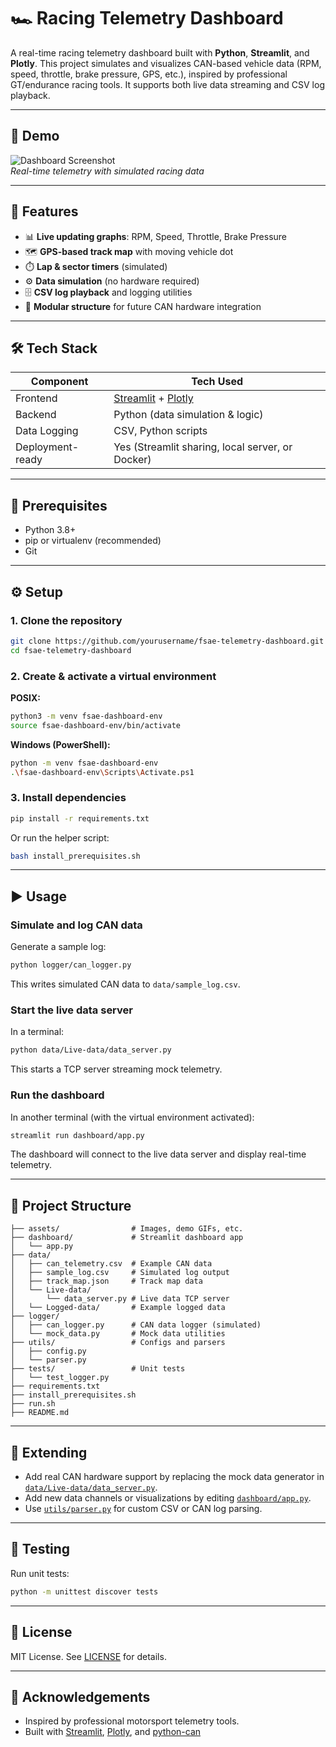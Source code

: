 # 🏎️ Racing Telemetry Dashboard

A real-time racing telemetry dashboard built with **Python**, **Streamlit**, and **Plotly**. This project simulates and visualizes CAN-based vehicle data (RPM, speed, throttle, brake pressure, GPS, etc.), inspired by professional GT/endurance racing tools. It supports both live data streaming and CSV log playback.

---

## 📸 Demo

![Dashboard Screenshot](assets/output.gif)  
_Real-time telemetry with simulated racing data_

---

## 🚀 Features

- 📊 **Live updating graphs**: RPM, Speed, Throttle, Brake Pressure
- 🗺️ **GPS-based track map** with moving vehicle dot
- ⏱️ **Lap & sector timers** (simulated)
- ⚙️ **Data simulation** (no hardware required)
- 🗄️ **CSV log playback** and logging utilities
- 🧩 **Modular structure** for future CAN hardware integration

---

## 🛠️ Tech Stack

| Component        | Tech Used                                                                |
| ---------------- | ------------------------------------------------------------------------ |
| Frontend         | [Streamlit](https://streamlit.io) + [Plotly](https://plotly.com/python/) |
| Backend          | Python (data simulation & logic)                                         |
| Data Logging     | CSV, Python scripts                                                      |
| Deployment-ready | Yes (Streamlit sharing, local server, or Docker)                         |

---

## 🧪 Prerequisites

- Python 3.8+
- pip or virtualenv (recommended)
- Git

---

## ⚙️ Setup

### 1. Clone the repository

```sh
git clone https://github.com/yourusername/fsae-telemetry-dashboard.git
cd fsae-telemetry-dashboard
```

### 2. Create & activate a virtual environment

**POSIX:**

```sh
python3 -m venv fsae-dashboard-env
source fsae-dashboard-env/bin/activate
```

**Windows (PowerShell):**

```sh
python -m venv fsae-dashboard-env
.\fsae-dashboard-env\Scripts\Activate.ps1
```

### 3. Install dependencies

```sh
pip install -r requirements.txt
```

Or run the helper script:

```sh
bash install_prerequisites.sh
```

---

## ▶️ Usage

### Simulate and log CAN data

Generate a sample log:

```sh
python logger/can_logger.py
```

This writes simulated CAN data to `data/sample_log.csv`.

### Start the live data server

In a terminal:

```sh
python data/Live-data/data_server.py
```

This starts a TCP server streaming mock telemetry.

### Run the dashboard

In another terminal (with the virtual environment activated):

```sh
streamlit run dashboard/app.py
```

The dashboard will connect to the live data server and display real-time telemetry.

---

## 📂 Project Structure

```
├── assets/                # Images, demo GIFs, etc.
├── dashboard/             # Streamlit dashboard app
│   └── app.py
├── data/
│   ├── can_telemetry.csv  # Example CAN data
│   ├── sample_log.csv     # Simulated log output
│   ├── track_map.json     # Track map data
│   └── Live-data/
│       └── data_server.py # Live data TCP server
│   └── Logged-data/       # Example logged data
├── logger/
│   ├── can_logger.py      # CAN data logger (simulated)
│   └── mock_data.py       # Mock data utilities
├── utils/                 # Configs and parsers
│   ├── config.py
│   └── parser.py
├── tests/                 # Unit tests
│   └── test_logger.py
├── requirements.txt
├── install_prerequisites.sh
├── run.sh
├── README.md
```

---

## 🧩 Extending

- Add real CAN hardware support by replacing the mock data generator in [`data/Live-data/data_server.py`](data/Live-data/data_server.py).
- Add new data channels or visualizations by editing [`dashboard/app.py`](dashboard/app.py).
- Use [`utils/parser.py`](utils/parser.py) for custom CSV or CAN log parsing.

---

## 🧪 Testing

Run unit tests:

```sh
python -m unittest discover tests
```

---

## 📄 License

MIT License. See [LICENSE](LICENSE) for details.

---

## 🙏 Acknowledgements

- Inspired by professional motorsport telemetry tools.
- Built with [Streamlit](https://streamlit.io), [Plotly](https://plotly.com/python/), and [python-can](https://python-can.readthedocs.io/)
